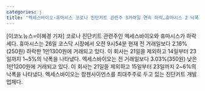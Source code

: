 ```yaml
---
categories: j
title: "엑세스바이오·휴마시스 코로나 진단키트 관련주 3거래일 연속 하락…휴마시스 2 낙폭 이어 엑세스바이오 3 낙폭"
---
```

[이코노뉴스=이혜경 기자] 코로나 진단키트 관련주인 엑세스바이오와 휴마시스가 하락세다. 휴마시스는 26일 코스닥 시장에서 오전 9시54분 현재 전 거래일보다 2.16%(250원) 하락한 1만1300원에 거래되고 있다. 이 회사는 21일을 제외하고 14일부터 23일까지 1~5%의 낙폭을 나타냈다. 엑세스바이오는 전 거래일보다 3.03%(350원) 낮은 1만1200원에 거래되고 있다. 이 회사는 21일을 제외하고 15일부터 23일까지 2~6%의 낙폭을 나타냈다. 엑세스바이오는 팜젠사이언스를 최대주주로 두고 있는 진단키트 개발업체다.